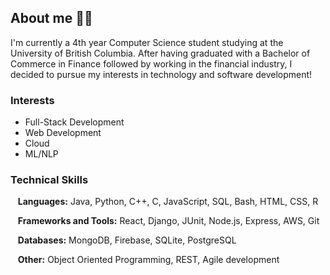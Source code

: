 ## About me 👨‍💻

I'm currently a 4th year Computer Science student studying at the University of British Columbia. After having graduated with a Bachelor of Commerce in Finance followed by working in the financial industry, I decided to pursue my interests in technology and software development! 

### Interests
- Full-Stack Development
- Web Development
- Cloud
- ML/NLP

### Technical Skills

&nbsp;&nbsp; **Languages:** Java, Python, C++, C, JavaScript, SQL, Bash, HTML, CSS, R

&nbsp;&nbsp; **Frameworks and Tools:** React, Django, JUnit, Node.js, Express, AWS, Git

&nbsp;&nbsp; **Databases:** MongoDB, Firebase, SQLite, PostgreSQL

&nbsp;&nbsp; **Other:** Object Oriented Programming, REST, Agile development


<!--
**KDhieb/kdhieb** is a ✨ _special_ ✨ repository because its `README.md` (this file) appears on your GitHub profile.

Here are some ideas to get you started:

- 🔭 I’m currently working on ...
- 🌱 I’m currently learning ...
- 👯 I’m looking to collaborate on ...
- 🤔 I’m looking for help with ...
- 💬 Ask me about ...
- 📫 How to reach me: ...
- 😄 Pronouns: ...
- ⚡ Fun fact: ...
-->
